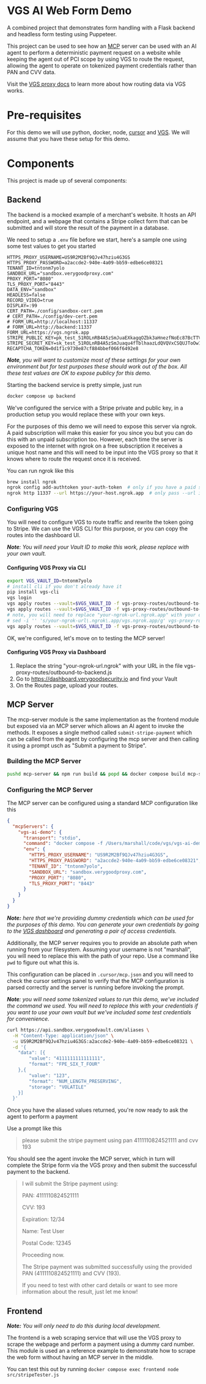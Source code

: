 # VGS AI Web Form Demo

A combined project that demonstrates form handling with a Flask backend and headless form testing using Puppeteer.

This project can be used to see how an [MCP](https://modelcontextprotocol.io/introduction) server can be used with an AI agent to perform a deterministic payment request on a website while keeping the agent out of PCI scope by using VGS to route the request, allowing the agent to operate on tokenized payment credentials rather than PAN and CVV data. 

Visit the [VGS proxy docs](https://www.verygoodsecurity.com/docs/vault/concepts/proxies-and-routing-data) to learn more about how routing data via VGS works. 

# Pre-requisites

For this demo we will use python, docker, node, [cursor](https://www.cursor.com/) and [VGS](https://www.verygoodsecurity.com/). We will assume that you have these setup for this demo.

# Components

This project is made up of several components:

## Backend

The backend is a mocked example of a merchant's website. It hosts an API endpoint, and a webpage that contains a Stripe collect form that can be submitted and will store the result of the payment in a database.

We need to setup a `.env` file before we start, here's a sample one using some test values to get you started

```
HTTPS_PROXY_USERNAME=US9R2M2Bf9QJv47hziu4G3GS
HTTPS_PROXY_PASSWORD=a2accde2-940e-4a09-bb59-edbe6ce08321
TENANT_ID=tntonm7yolo
SANDBOX_URL="sandbox.verygoodproxy.com"
PROXY_PORT="8080"
TLS_PROXY_PORT="8443"
DATA_ENV="sandbox"
HEADLESS=false
RECORD_VIDEO=true
DISPLAY=:99
CERT_PATH=./config/sandbox-cert.pem
# CERT_PATH=./config/dev-cert.pem
# FORM_URL=http://localhost:11337
# FORM_URL=http://backend:11337
FORM_URL=https://vgs.ngrok.app
STRIPE_PUBLIC_KEY=pk_test_51ROLnRB4A5zSmJuaEXkagqOZbk3aHnezfNoEc87BcTTV9RK3VN8o8Y9HKskPB5Hf5heg818XqNHYhGKairPoA6PT00NkTyFneH
STRIPE_SECRET_KEY=sk_test_51ROLnRB4A5zSmJuaqu4fTblhaazLdQVQVxCSQUJToOw1HWxLjeE9mBUJovOYIKqcDjf7BK29hYoBX0muZ3Lmz89k00XoojwdHT
RECAPTCHA_TOKEN=0d1f1c9730e87cf884bbef066f6492e8
```

_**Note**, you will want to customize most of these settings for your own environment but for test purposes these should work out of the box. All these test values are OK to expose publicy for this demo._ 

Starting the backend service is pretty simple, just run

```sh
docker compose up backend
```

We've configured the service with a Stripe private and public key, in a production setup you would replace these with your own keys.

For the purposes of this demo we will need to expose this server via ngrok. A paid subscription will make this easier for you since you but you can do this with an unpaid subscription too. However, each time the server is exposed to the internet with ngrok on a free subscription it receives a unique host name and this will need to be input into the VGS proxy so that it knows where to route the request once it is received. 

You can run ngrok like this

```sh
brew install ngrok
ngrok config add-authtoken your-auth-token  # only if you have a paid subscription
ngrok http 11337 --url https://your-host.ngrok.app  # only pass --url if you have a paid subscription
```

### Configuring VGS

You will need to configure VGS to route traffic and rewrite the token going to Stripe. We can use the VGS CLI for this purpose, or you can copy the routes into the dashboard UI. 

_**Note**: You will need your Vault ID to make this work, please replace with your own vault._

#### Configuring VGS Proxy via CLI

```sh
export VGS_VAULT_ID=tntonm7yolo
# install cli if you don't already have it
pip install vgs-cli
vgs login
vgs apply routes --vault=$VGS_VAULT_ID -f vgs-proxy-routes/outbound-to-stripe-api.yaml
vgs apply routes --vault=$VGS_VAULT_ID -f vgs-proxy-routes/outbound-to-stripe-js.yaml
# note, you will need to replace "your-ngrok-url.ngrok.app" with your own server's endpoint. 
# sed -i '' 's/your-ngrok-url\.ngrok\.app/vgs.ngrok.app/g' vgs-proxy-routes/outbound-to-backend.yaml
vgs apply routes --vault=$VGS_VAULT_ID -f vgs-proxy-routes/outbound-to-backend.yaml
```

OK, we're configured, let's move on to testing the MCP server!

#### Configuring VGS Proxy via Dashboard

1. Replace the string "your-ngrok-url.ngrok" with your URL in the file vgs-proxy-routes/outbound-to-backend.js
2. Go to https://dashboard.verygoodsecurity.io and find your Vault
3. On the Routes page, upload your routes.

## MCP Server

The mcp-server module is the same implementation as the frontend module but exposed via an MCP server which allows an AI agent to invoke the methods. It exposes a single method called `submit-stripe-payment` which can be called from the agent by configuring the mcp server and then calling it using a prompt usch as "Submit a payment to Stripe". 


### Building the MCP Server

```sh
pushd mcp-server && npm run build && popd && docker compose build mcp-server
```

### Configuring the MCP Server

The MCP server can be configured using a standard MCP configuration like this

```json
{
  "mcpServers": {
    "vgs-ai-demo": {
      "transport": "stdio",
      "command": "docker compose -f /Users/marshall/code/vgs/vgs-ai-demo/docker-compose.yaml run -T mcp-server",
      "env": {
        "HTTPS_PROXY_USERNAME": "US9R2M2Bf9QJv47hziu4G3GS",
        "HTTPS_PROXY_PASSWORD": "a2accde2-940e-4a09-bb59-edbe6ce08321",
        "TENANT_ID": "tntonm7yolo",
        "SANDBOX_URL": "sandbox.verygoodproxy.com",
        "PROXY_PORT": "8080",
        "TLS_PROXY_PORT": "8443"
      }
    }
  }
}
```

_**Note:** here that we're providing dummy credentials which can be used for the purposes of this demo. You can generate your own credentials by going to the [VGS dashboard](https://dashboard.verygoodsecurity.com/) and generating a pair of access credentials._

Additionally, the MCP server requires you to provide an absolute path when running from your filesystem. Assuming your username is not "marshall", you will need to replace this with the path of your repo. Use a command like `pwd` to figure out what this is. 

This configuration can be placed in `.cursor/mcp.json` and you will need to check the cursor settings panel to verify that the MCP configuration is parsed correctly and the server is running before invoking the prompt.

_**Note**: you will need some tokenized values to run this demo, we've included the command we used. You will need to replace this with your credentials if you want to use your own vault but we've included some test credentials for convenience._

```sh
curl https://api.sandbox.verygoodvault.com/aliases \
  -H "Content-Type: application/json" \
  -u US9R2M2Bf9QJv47hziu4G3GS:a2accde2-940e-4a09-bb59-edbe6ce08321 \
  -d '{
    "data": [{
        "value": "4111111111111111",
        "format": "FPE_SIX_T_FOUR"
    },{
        "value": "123",
        "format": "NUM_LENGTH_PRESERVING",
        "storage": "VOLATILE"
    }]
  }'
```

Once you have the aliased values returned, you're now ready to ask the agent to perform a payment

Use a prompt like this

> please submit the stripe payment using pan 4111110824521111 and cvv 193

You should see the agent invoke the MCP server, which in turn will complete the Stripe form via the VGS proxy and then submit the successful payment to the backend.

> I will submit the Stripe payment using:
>
> PAN: 4111110824521111
>
> CVV: 193
>
> Expiration: 12/34
>
> Name: Test User
>
> Postal Code: 12345
>
> Proceeding now.
>
> The Stripe payment was submitted successfully using the provided PAN (4111110824521111) and CVV (193).
>
> If you need to test with other card details or want to see more information about the result, just let me know!

## Frontend

_**Note:** You will only need to do this during local development._

The frontend is a web scraping service that will use the VGS proxy to scrape the webpage and perform a payment using a dummy card number. This module is used an a reference example to demonstrate how to scrape the web form without having an MCP server in the middle. 

You can test this out by running `docker compose exec frontend node src/stripeTester.js`

